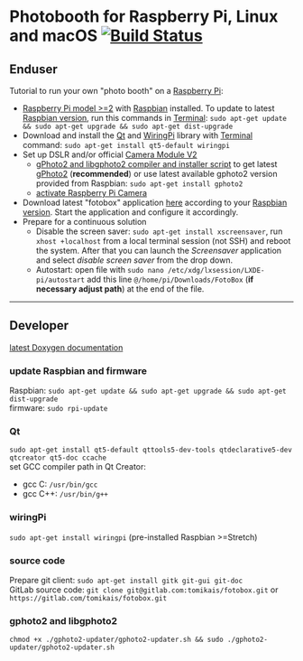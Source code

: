 # Photobooth for Raspberry Pi, Linux and macOS [![Build Status](https://travis-ci.org/tomikais/fotobox.svg?branch=develop)](https://travis-ci.org/tomikais/fotobox)

## Enduser
Tutorial to run your own "photo booth" on a [Raspberry Pi](https://www.raspberrypi.org):
* [Raspberry Pi model >=2](https://www.raspberrypi.org/products/) with [Raspbian](https://www.raspberrypi.org/downloads/noobs/) installed. To update to latest [Raspbian version](https://en.wikipedia.org/wiki/Raspbian), run this commands in [Terminal](https://www.raspberrypi.org/documentation/usage/terminal/): `sudo apt-get update && sudo apt-get upgrade && sudo apt-get dist-upgrade`
* Download and install the [Qt](https://www.qt.io) and [WiringPi](http://wiringpi.com) library with [Terminal](https://www.raspberrypi.org/documentation/usage/terminal/) command: `sudo apt-get install qt5-default wiringpi`
* Set up DSLR and/or official [Camera Module V2](https://www.raspberrypi.org/products/camera-module-v2/)
  * [gPhoto2 and libgphoto2 compiler and installer script](http://github.com/gonzalo/gphoto2-updater) to get latest [gPhoto2](http://gphoto.org) (**recommended**) or use latest available gphoto2 version provided from Raspbian: `sudo apt-get install gphoto2`
  * [activate Raspberry Pi Camera](https://www.raspberrypi.org/documentation/usage/camera/)
* Download latest "fotobox" application [here](https://gitlab.com/tomikais/fotobox/tags) according to your [Raspbian version](https://en.wikipedia.org/wiki/Raspbian). Start the application and configure it accordingly.
* Prepare for a continuous solution
  * Disable the screen saver: `sudo apt-get install xscreensaver`, run `xhost +localhost` from a local terminal session (not SSH) and reboot the system. After that you can launch the *Screensaver* application and select *disable screen saver* from the drop down.
  * Autostart: open file with `sudo nano /etc/xdg/lxsession/LXDE-pi/autostart` add this line `@/home/pi/Downloads/FotoBox` (**if necessary adjust path**) at the end of the file.

---

## Developer
[latest Doxygen documentation](https://tomikais.github.io/fotobox/)
### update Raspbian and firmware
Raspbian: `sudo apt-get update && sudo apt-get upgrade && sudo apt-get dist-upgrade`  
firmware: `sudo rpi-update`

### Qt
`sudo apt-get install qt5-default qttools5-dev-tools qtdeclarative5-dev qtcreator qt5-doc ccache`  
set GCC compiler path in Qt Creator:
* gcc C: `/usr/bin/gcc`
* gcc C++: `/usr/bin/g++`

### wiringPi
`sudo apt-get install wiringpi` (pre-installed Raspbian >=Stretch)

### source code
Prepare git client: `sudo apt-get install gitk git-gui git-doc`  
GitLab source code: `git clone git@gitlab.com:tomikais/fotobox.git` or `https://gitlab.com/tomikais/fotobox.git`

### gphoto2 and libgphoto2
`chmod +x ./gphoto2-updater/gphoto2-updater.sh && sudo ./gphoto2-updater/gphoto2-updater.sh`

